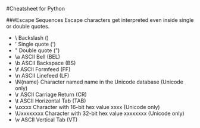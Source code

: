 #Cheatsheet for Python

###Escape Sequences
Escape characters get interpreted even inside single or double quotes.

* \\ Backslash ()
* \' Single quote (')
* \" Double quote (")
* \a ASCII Bell (BEL)
* \b ASCII Backspace (BS)
* \f ASCII Formfeed (FF)
* \n ASCII Linefeed (LF)
* \N{name} Character named name in the Unicode database (Unicode only)
* \r ASCII Carriage Return (CR)
* \t ASCII Horizontal Tab (TAB)
* \uxxxx Character with 16-bit hex value xxxx (Unicode only)
* \Uxxxxxxxx Character with 32-bit hex value xxxxxxxx (Unicode only)
* \v ASCII Vertical Tab (VT)
